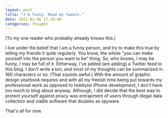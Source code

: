 ```yaml
---
layout: post
title: "I'm funny. Read my Tweets."
date: 2011-01-06 17:30:00
categories: thought
---
```

(To my one reader who probably already knows this.)

I live under the belief that I am a funny person, and try to make this true by telling my friends it quite regularly.  You know, the whole "you can make yourself into the person you want to be" thing.  So, who knows, I may be funny, I may be full of it.  Eitherway, I've added (am adding) a Twitter feed to this blog.  I don't write a ton, and most of my thoughts can be summarized in 160 characters or so. (That sounds awful.) With the amount of graphic design yearbook requires and with all my freeish time being put towards my professional work as opposed to hobbyist iPhone development, I don't have too much to blog about anyway.  Although, I did decide that the best way to protect yourself against piracy was entrapment of users through illegal data collection and viable software that doubles as spyware.

That's all for now.

